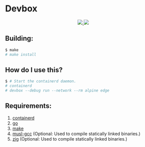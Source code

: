 # Devbox

<p align=center>
    <a href="https://builds.sr.ht/~shinyzenith/devbox/commits/master/arch.yml"><img src="https://builds.sr.ht/~shinyzenith/devbox/commits/master/arch.yml.svg"</a>
    <a href="https://goreportcard.com/report/git.sr.ht/~shinyzenith/devbox"><img src="https://goreportcard.com/badge/git.sr.ht/~shinyzenith/devbox"></a>
</p>

## Building:

```bash
$ make
# make install
```

## How do I use this?
```bash
$ # Start the containerd daemon.
# containerd
# devbox --debug run --network --rm alpine edge
```

## Requirements:

1. [containerd](https://github.com/containerd/containerd)
1. [go](https://github.com/golang/go)
1. [make](https://git.savannah.gnu.org/cgit/make.git)
1. [musl-gcc](https://www.musl-libc.org/) (Optional: Used to compile statically linked binaries.)
1. [zig](https://github.com/ziglang/zig) (Optional: Used to compile statically linked binaries.)
